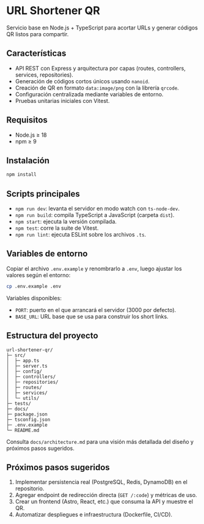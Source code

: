 # URL Shortener QR

Servicio base en Node.js + TypeScript para acortar URLs y generar códigos QR listos para compartir.

## Características

- API REST con Express y arquitectura por capas (routes, controllers, services, repositories).
- Generación de códigos cortos únicos usando `nanoid`.
- Creación de QR en formato `data:image/png` con la librería `qrcode`.
- Configuración centralizada mediante variables de entorno.
- Pruebas unitarias iniciales con Vitest.

## Requisitos

- Node.js ≥ 18
- npm ≥ 9

## Instalación

```bash
npm install
```

## Scripts principales

- `npm run dev`: levanta el servidor en modo watch con `ts-node-dev`.
- `npm run build`: compila TypeScript a JavaScript (carpeta `dist`).
- `npm start`: ejecuta la versión compilada.
- `npm test`: corre la suite de Vitest.
- `npm run lint`: ejecuta ESLint sobre los archivos `.ts`.

## Variables de entorno

Copiar el archivo `.env.example` y renombrarlo a `.env`, luego ajustar los valores según el entorno:

```bash
cp .env.example .env
```

Variables disponibles:

- `PORT`: puerto en el que arrancará el servidor (3000 por defecto).
- `BASE_URL`: URL base que se usa para construir los short links.

## Estructura del proyecto

```
url-shortener-qr/
├─ src/
│  ├─ app.ts
│  ├─ server.ts
│  ├─ config/
│  ├─ controllers/
│  ├─ repositories/
│  ├─ routes/
│  ├─ services/
│  └─ utils/
├─ tests/
├─ docs/
├─ package.json
├─ tsconfig.json
├─ .env.example
└─ README.md
```

Consulta `docs/architecture.md` para una visión más detallada del diseño y próximos pasos sugeridos.

## Próximos pasos sugeridos

1. Implementar persistencia real (PostgreSQL, Redis, DynamoDB) en el repositorio.
2. Agregar endpoint de redirección directa (`GET /:code`) y métricas de uso.
3. Crear un frontend (Astro, React, etc.) que consuma la API y muestre el QR.
4. Automatizar despliegues e infraestructura (Dockerfile, CI/CD).
